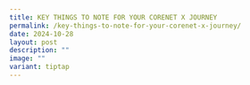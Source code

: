 ```yaml
---
title: KEY THINGS TO NOTE FOR YOUR CORENET X JOURNEY
permalink: /key-things-to-note-for-your-corenet-x-journey/
date: 2024-10-28
layout: post
description: ""
image: ""
variant: tiptap
---
```

<p></p>